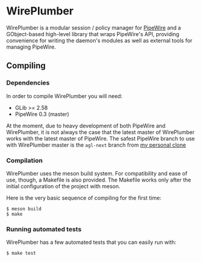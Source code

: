 # WirePlumber

WirePlumber is a modular session / policy manager for
[PipeWire](https://pipewire.org) and a GObject-based high-level library
that wraps PipeWire's API, providing convenience for writing the daemon's
modules as well as external tools for managing PipeWire.

## Compiling

### Dependencies

In order to compile WirePlumber you will need:

* GLib >= 2.58
* PipeWire 0.3 (master)

At the moment, due to heavy development of both PipeWire and WirePlumber,
it is not always the case that the latest master of WirePlumber works with the
latest master of PipeWire. The safest PipeWire branch to use with WirePlumber
master is the `agl-next` branch from
[my personal clone](https://gitlab.freedesktop.org/gkiagia/pipewire)

### Compilation

WirePlumber uses the meson build system. For compatibility and ease of use,
though, a Makefile is also provided. The Makefile works only after the initial
configuration of the project with meson.

Here is the very basic sequence of compiling for the first time:
```
$ meson build
$ make
```

### Running automated tests

WirePlumber has a few automated tests that you can easily run with:

```
$ make test
```
